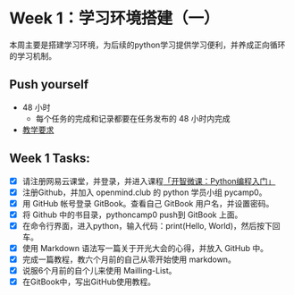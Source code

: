 # Week 1：学习环境搭建（一）

本周主要是搭建学习环境，为后续的python学习提供学习便利，并养成正向循环的学习机制。

## Push yourself
- 48 小时
  + 每个任务的完成和记录都要在任务发布的 48 小时内完成
- [教学要求](http://mooc.study.163.com/spoc/learn/Openmind-1000043000#/learn/content?type=detail&id=1000124018)

## Week 1 Tasks:

- [x] 请注册网易云课堂，并登录，并进入课程[「开智微课：Python编程入门」](http://mooc.study.163.com/spoc/course/Openmind-1000043000#/info)
- [x] 注册Github，并加入 openmind.club 的 python 学员小组 pycamp0。
- [x] 用 GitHub 帐号登录 GitBook。查看自己 GitBook 用户名，并设置密码。
- [x] 将 Github 中的书目录，pythoncamp0 push到 GitBook 上面。
- [x] 在命令行界面，进入python，输入代码：print(Hello, World)，然后按下回车。
- [x] 使用 Markdown 语法写一篇关于开光大会的心得，并放入 GitHub 中。
- [x] 完成一篇教程，教六个月前的自己从零开始使用 markdown。
- [x] 说服6个月前的自个儿来使用 Mailling-List。
- [x] 在GitBook中，写出GitHub使用教程。

